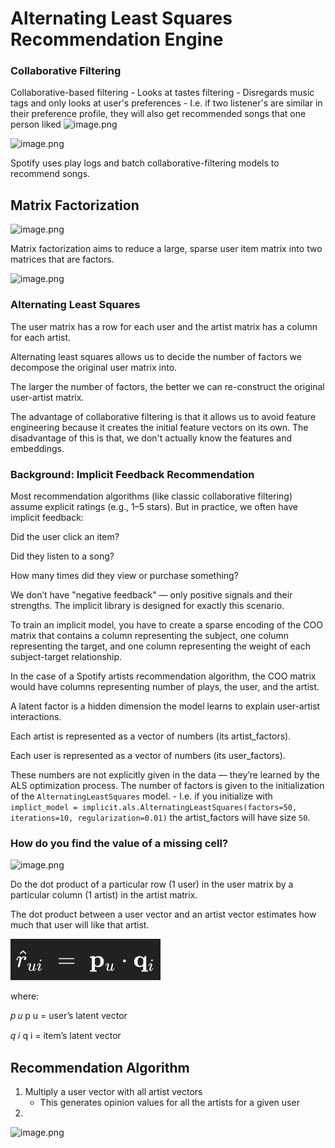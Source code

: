 # Alternating Least Squares Recommendation Engine

### Collaborative Filtering
Collaborative-based filtering
    - Looks at tastes filtering
    - Disregards music tags and only looks at user's preferences
    - I.e. if two listener's are similar in their preference profile, they will also get recommended songs that one person liked
![image.png](attachment:6ce1db55-a14a-4a1a-9360-aac7224a82c2.png)

<img src="6ce1db55-a14a-4a1a-9360-aac7224a82c2.png" alt="image.png" width="300"/>

Spotify uses play logs and batch collaborative-filtering models to recommend songs.

## Matrix Factorization

![image.png](attachment:46e0cc76-6f0b-49c2-bb10-3a0cd6de5427.png)

Matrix factorization aims to reduce a large, sparse user item matrix into two matrices that are factors.

![image.png](attachment:7d643ee5-774c-4d1f-b537-22c52f7deeef.png)

### Alternating Least Squares

The user matrix has a row for each user and the artist matrix has a column for each artist.

Alternating least squares allows us to decide the number of factors we decompose the original user matrix into.

The larger the number of factors, the better we can re-construct the original user-artist matrix.

The advantage of collaborative filtering is that it allows us to avoid feature engineering because it creates the initial feature vectors on its own. The disadvantage of this is that, we don't actually know the features and embeddings.

### Background: Implicit Feedback Recommendation

Most recommendation algorithms (like classic collaborative filtering) assume explicit ratings (e.g., 1–5 stars).
But in practice, we often have implicit feedback:

Did the user click an item?

Did they listen to a song?

How many times did they view or purchase something?

We don’t have "negative feedback" — only positive signals and their strengths. The implicit library is designed for exactly this scenario.

To train an implicit model, you have to create a sparse encoding of the COO matrix that contains a column representing the subject, one column representing the target, and one column representing the weight of each subject-target relationship.

In the case of a Spotify artists recommendation algorithm, the COO matrix would have columns representing number of plays, the user, and the artist. 

A latent factor is a hidden dimension the model learns to explain user-artist interactions.

Each artist is represented as a vector of numbers (its artist_factors).

Each user is represented as a vector of numbers (its user_factors).

These numbers are not explicitly given in the data — they’re learned by the ALS optimization process. The number of factors is given to the initialization of the `AlternatingLeastSquares` model.
    - I.e. if you initialize with ```implict_model = implicit.als.AlternatingLeastSquares(factors=50, iterations=10, regularization=0.01)``` the artist_factors will have size `50`.

### How do you find the value of a missing cell?

![image.png](attachment:9d1082f2-559c-4f43-8631-642f37d0f6fc.png)

Do the dot product of a particular row (1 user) in the user matrix by a particular column (1 artist) in the artist matrix.

The dot product between a user vector and an artist vector estimates how much that user will like that artist.

![alt text](image.png)

where:

𝑝
𝑢
p
u
 = user’s latent vector

𝑞
𝑖
q
i
 = item’s latent vector


## Recommendation Algorithm
1. Multiply a user vector with all artist vectors
    - This generates opinion values for all the artists for a given user
2. 
![image.png](attachment:36646f1a-5b66-4357-bdd6-cd17da991032.png)